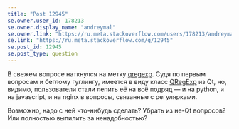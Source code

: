 ```yaml
---
title: "Post 12945"
se.owner.user_id: 178213
se.owner.display_name: "andreymal"
se.owner.link: "https://ru.meta.stackoverflow.com/users/178213/andreymal"
se.link: "https://ru.meta.stackoverflow.com/q/12945"
se.post_id: 12945
se.post_type: question
---
```

<p>В свежем вопросе наткнулся на метку <a href="https://ru.stackoverflow.com/questions/tagged/qregexp" class="post-tag" title="показать вопросы с меткой [qregexp]" aria-label="показать вопросы с меткой [qregexp]" rel="tag" aria-labelledby="tag-qregexp-tooltip-container">qregexp</a>. Судя по первым вопросам и беглому гуглингу, имеется в виду класс <a href="https://doc.qt.io/qt-6/qregexp.html" rel="nofollow noreferrer">QRegExp</a> из Qt, но, видимо, пользователи стали лепить её на всё подряд — и на python, и на javascript, и на nginx в вопросы, связанные с регулярками.</p>
<p>Возможно, надо с ней что-нибудь сделать? Убрать из не-Qt вопросов? Или полностью выпилить за ненадобностью?</p>
